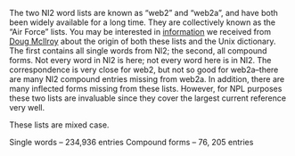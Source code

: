 The two NI2 word lists are known as “web2” and “web2a”, and have both been widely available for a long time. They are collectively known as the “Air Force” lists. You may be interested in [information](http://wiki.puzzlers.org/dokuwiki/doku.php?id=solving:wordlists:about:mcilroy) we received from [Doug McIlroy](https://www.cs.dartmouth.edu/~doug/) about the origin of both these lists and the Unix dictionary. The first contains all single words from NI2; the second, all compound forms. Not every word in NI2 is here; not every word here is in NI2. The correspondence is very close for web2, but not so good for web2a–there are many NI2 compound entries missing from web2a. In addition, there are many inflected forms missing from these lists. However, for NPL purposes these two lists are invaluable since they cover the largest current reference very well.

These lists are mixed case.

Single words – 234,936 entries
Compound forms – 76, 205 entries